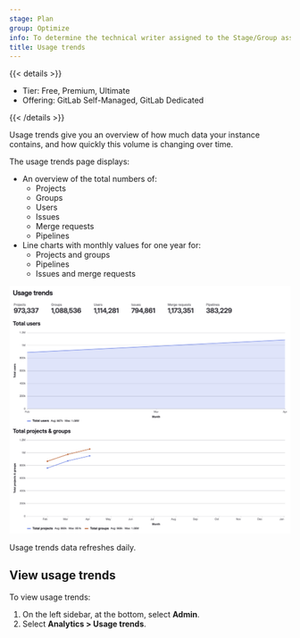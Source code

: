 ```yaml
---
stage: Plan
group: Optimize
info: To determine the technical writer assigned to the Stage/Group associated with this page, see https://handbook.gitlab.com/handbook/product/ux/technical-writing/#assignments
title: Usage trends
---
```


{{< details >}}

- Tier: Free, Premium, Ultimate
- Offering: GitLab Self-Managed, GitLab Dedicated

{{< /details >}}

Usage trends give you an overview of how much data your instance contains, and how quickly this volume is changing over time.

The usage trends page displays:

- An overview of the total numbers of:
  - Projects
  - Groups
  - Users
  - Issues
  - Merge requests
  - Pipelines
- Line charts with monthly values for one year for:
  - Projects and groups
  - Pipelines
  - Issues and merge requests

![Usage trends counts and charts for total users, projects and groups](img/usage_trends_v17_7.png)

Usage trends data refreshes daily.

## View usage trends

To view usage trends:

1. On the left sidebar, at the bottom, select **Admin**.
1. Select **Analytics > Usage trends**.

